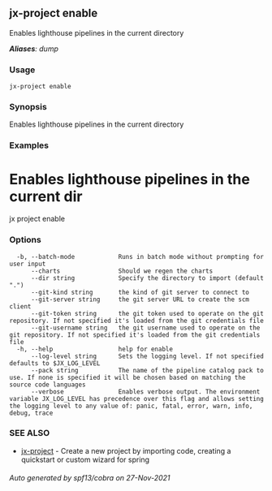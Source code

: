 ## jx-project enable

Enables lighthouse pipelines in the current directory

***Aliases**: dump*

### Usage

```
jx-project enable
```

### Synopsis

Enables lighthouse pipelines in the current directory

### Examples

  # Enables lighthouse pipelines in the current dir
  jx project enable

### Options

```
  -b, --batch-mode            Runs in batch mode without prompting for user input
      --charts                Should we regen the charts
      --dir string            Specify the directory to import (default ".")
      --git-kind string       the kind of git server to connect to
      --git-server string     the git server URL to create the scm client
      --git-token string      the git token used to operate on the git repository. If not specified it's loaded from the git credentials file
      --git-username string   the git username used to operate on the git repository. If not specified it's loaded from the git credentials file
  -h, --help                  help for enable
      --log-level string      Sets the logging level. If not specified defaults to $JX_LOG_LEVEL
      --pack string           The name of the pipeline catalog pack to use. If none is specified it will be chosen based on matching the source code languages
      --verbose               Enables verbose output. The environment variable JX_LOG_LEVEL has precedence over this flag and allows setting the logging level to any value of: panic, fatal, error, warn, info, debug, trace
```

### SEE ALSO

* [jx-project](jx-project.md)	 - Create a new project by importing code, creating a quickstart or custom wizard for spring

###### Auto generated by spf13/cobra on 27-Nov-2021
